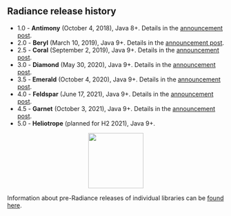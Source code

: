 ## Radiance release history

* 1.0 - **Antimony** (October 4, 2018), Java 8+. Details in the [announcement post](https://www.pushing-pixels.org/2018/10/05/radiance-1-0-0.html).
* 2.0 - **Beryl** (March 10, 2019), Java 9+. Details in the [announcement post](https://www.pushing-pixels.org/2019/03/11/radiance-2-0-1.html).
* 2.5 - **Coral** (September 2, 2019), Java 9+. Details in the [announcement post](https://www.pushing-pixels.org/2019/09/03/radiance-2-5-0.html).
* 3.0 - **Diamond** (May 30, 2020), Java 9+. Details in the [announcement post](https://www.pushing-pixels.org/2020/05/31/radiance-3-0-0.html).
* 3.5 - **Emerald** (October 4, 2020), Java 9+. Details in the [announcement post](https://www.pushing-pixels.org/2020/10/05/radiance-3-5-0.html).
* 4.0 - **Feldspar** (June 17, 2021), Java 9+. Details in the [announcement post](https://www.pushing-pixels.org/2021/06/17/radiance-4-0-0.html).
* 4.5 - **Garnet** (October 3, 2021), Java 9+. Details in the [announcement post](https://www.pushing-pixels.org/2021/10/04/radiance-4-5-0-and-whats-next.html).
* 5.0 - **Heliotrope** (planned for H2 2021), Java 9+.

<p align="center">
<img src="https://raw.githubusercontent.com/kirill-grouchnikov/radiance/sunshine/docs/images/icon/radiance_product_256.png" width="128" height="128" border=0>
</p>

Information about pre-Radiance releases of individual libraries can be [found here](archive/older-releases.md).
